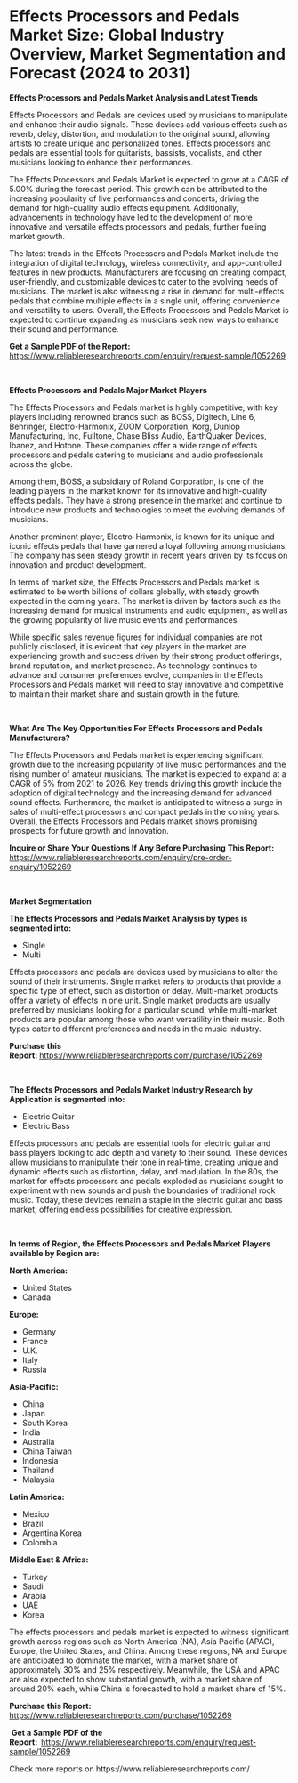 <p><h1>Effects Processors and Pedals Market Size: Global Industry Overview, Market Segmentation and Forecast (2024 to 2031)</h1></p><p><strong>Effects Processors and Pedals Market Analysis and Latest Trends</strong></p>
<p><p>Effects Processors and Pedals are devices used by musicians to manipulate and enhance their audio signals. These devices add various effects such as reverb, delay, distortion, and modulation to the original sound, allowing artists to create unique and personalized tones. Effects processors and pedals are essential tools for guitarists, bassists, vocalists, and other musicians looking to enhance their performances.</p><p>The Effects Processors and Pedals Market is expected to grow at a CAGR of 5.00% during the forecast period. This growth can be attributed to the increasing popularity of live performances and concerts, driving the demand for high-quality audio effects equipment. Additionally, advancements in technology have led to the development of more innovative and versatile effects processors and pedals, further fueling market growth.</p><p>The latest trends in the Effects Processors and Pedals Market include the integration of digital technology, wireless connectivity, and app-controlled features in new products. Manufacturers are focusing on creating compact, user-friendly, and customizable devices to cater to the evolving needs of musicians. The market is also witnessing a rise in demand for multi-effects pedals that combine multiple effects in a single unit, offering convenience and versatility to users. Overall, the Effects Processors and Pedals Market is expected to continue expanding as musicians seek new ways to enhance their sound and performance.</p></p>
<p><strong>Get a Sample PDF of the Report:&nbsp;</strong> <a href="https://www.reliableresearchreports.com/enquiry/request-sample/1052269">https://www.reliableresearchreports.com/enquiry/request-sample/1052269</a></p>
<p>&nbsp;</p>
<p><strong>Effects Processors and Pedals Major Market Players</strong></p>
<p><p>The Effects Processors and Pedals market is highly competitive, with key players including renowned brands such as BOSS, Digitech, Line 6, Behringer, Electro-Harmonix, ZOOM Corporation, Korg, Dunlop Manufacturing, Inc, Fulltone, Chase Bliss Audio, EarthQuaker Devices, Ibanez, and Hotone. These companies offer a wide range of effects processors and pedals catering to musicians and audio professionals across the globe.</p><p>Among them, BOSS, a subsidiary of Roland Corporation, is one of the leading players in the market known for its innovative and high-quality effects pedals. They have a strong presence in the market and continue to introduce new products and technologies to meet the evolving demands of musicians.</p><p>Another prominent player, Electro-Harmonix, is known for its unique and iconic effects pedals that have garnered a loyal following among musicians. The company has seen steady growth in recent years driven by its focus on innovation and product development.</p><p>In terms of market size, the Effects Processors and Pedals market is estimated to be worth billions of dollars globally, with steady growth expected in the coming years. The market is driven by factors such as the increasing demand for musical instruments and audio equipment, as well as the growing popularity of live music events and performances.</p><p>While specific sales revenue figures for individual companies are not publicly disclosed, it is evident that key players in the market are experiencing growth and success driven by their strong product offerings, brand reputation, and market presence. As technology continues to advance and consumer preferences evolve, companies in the Effects Processors and Pedals market will need to stay innovative and competitive to maintain their market share and sustain growth in the future.</p></p>
<p>&nbsp;</p>
<p><strong>What Are The Key Opportunities For Effects Processors and Pedals Manufacturers?</strong></p>
<p><p>The Effects Processors and Pedals market is experiencing significant growth due to the increasing popularity of live music performances and the rising number of amateur musicians. The market is expected to expand at a CAGR of 5% from 2021 to 2026. Key trends driving this growth include the adoption of digital technology and the increasing demand for advanced sound effects. Furthermore, the market is anticipated to witness a surge in sales of multi-effect processors and compact pedals in the coming years. Overall, the Effects Processors and Pedals market shows promising prospects for future growth and innovation.</p></p>
<p><strong>Inquire or Share Your Questions If Any Before Purchasing This Report:</strong> <a href="https://www.reliableresearchreports.com/enquiry/pre-order-enquiry/1052269">https://www.reliableresearchreports.com/enquiry/pre-order-enquiry/1052269</a></p>
<p>&nbsp;</p>
<p><strong>Market Segmentation</strong></p>
<p><strong>The Effects Processors and Pedals Market Analysis by types is segmented into:</strong></p>
<p><ul><li>Single</li><li>Multi</li></ul></p>
<p><p>Effects processors and pedals are devices used by musicians to alter the sound of their instruments. Single market refers to products that provide a specific type of effect, such as distortion or delay. Multi-market products offer a variety of effects in one unit. Single market products are usually preferred by musicians looking for a particular sound, while multi-market products are popular among those who want versatility in their music. Both types cater to different preferences and needs in the music industry.</p></p>
<p><strong>Purchase this Report:&nbsp;</strong><a href="https://www.reliableresearchreports.com/purchase/1052269">https://www.reliableresearchreports.com/purchase/1052269</a></p>
<p>&nbsp;</p>
<p><strong>The Effects Processors and Pedals Market Industry Research by Application is segmented into:</strong></p>
<p><ul><li>Electric Guitar</li><li>Electric Bass</li></ul></p>
<p><p>Effects processors and pedals are essential tools for electric guitar and bass players looking to add depth and variety to their sound. These devices allow musicians to manipulate their tone in real-time, creating unique and dynamic effects such as distortion, delay, and modulation. In the 80s, the market for effects processors and pedals exploded as musicians sought to experiment with new sounds and push the boundaries of traditional rock music. Today, these devices remain a staple in the electric guitar and bass market, offering endless possibilities for creative expression.</p></p>
<p>&nbsp;</p>
<p><strong>In terms of Region, the Effects Processors and Pedals Market Players available by Region are:</strong></p>
<p>
    <p> <strong> North America: </strong>
        <ul>
            <li>United States</li>
            <li>Canada</li>
        </ul>
        </p> 
    <p> <strong> Europe: </strong>
        <ul>
            <li>Germany</li>
            <li>France</li>
            <li>U.K.</li>
            <li>Italy</li>
            <li>Russia</li>
        </ul>
        </p> 
    <p> <strong> Asia-Pacific: </strong>
        <ul>
            <li>China</li>
            <li>Japan</li>
            <li>South Korea</li>
            <li>India</li>
            <li>Australia</li>
            <li>China Taiwan</li>
            <li>Indonesia</li>
            <li>Thailand</li>
            <li>Malaysia</li>
        </ul>
        </p> 
    <p> <strong> Latin America: </strong>
        <ul>
            <li>Mexico</li>
            <li>Brazil</li>
            <li>Argentina Korea</li>
            <li>Colombia</li>
        </ul>
        </p> 
    <p> <strong> Middle East & Africa: </strong>
        <ul>
            <li>Turkey</li>
            <li>Saudi</li>
            <li>Arabia</li>
            <li>UAE</li>
            <li>Korea</li>
        </ul>
    </p>
    </p>
<p><p>The effects processors and pedals market is expected to witness significant growth across regions such as North America (NA), Asia Pacific (APAC), Europe, the United States, and China. Among these regions, NA and Europe are anticipated to dominate the market, with a market share of approximately 30% and 25% respectively. Meanwhile, the USA and APAC are also expected to show substantial growth, with a market share of around 20% each, while China is forecasted to hold a market share of 15%.</p></p>
<p><strong>Purchase this Report: </strong><a href="https://www.reliableresearchreports.com/purchase/1052269">https://www.reliableresearchreports.com/purchase/1052269</a></p>
<p>&nbsp;<strong>Get a Sample PDF of the Report:&nbsp;&nbsp;</strong><a href="https://www.reliableresearchreports.com/enquiry/request-sample/1052269">https://www.reliableresearchreports.com/enquiry/request-sample/1052269</a></p>
<p><strong></strong></p>
<p>Check more reports on https://www.reliableresearchreports.com/</p>